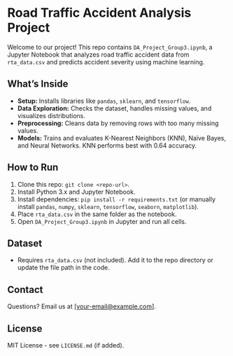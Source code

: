 # Road Traffic Accident Analysis Project

Welcome to our project! This repo contains `DA_Project_Group3.ipynb`, a Jupyter Notebook that analyzes road traffic accident data from `rta_data.csv` and predicts accident severity using machine learning.

## What’s Inside
- **Setup:** Installs libraries like `pandas`, `sklearn`, and `tensorflow`.
- **Data Exploration:** Checks the dataset, handles missing values, and visualizes distributions.
- **Preprocessing:** Cleans data by removing rows with too many missing values.
- **Models:** Trains and evaluates K-Nearest Neighbors (KNN), Naïve Bayes, and Neural Networks. KNN performs best with 0.64 accuracy.

## How to Run
1. Clone this repo: `git clone <repo-url>`.
2. Install Python 3.x and Jupyter Notebook.
3. Install dependencies: `pip install -r requirements.txt` (or manually install `pandas`, `numpy`, `sklearn`, `tensorflow`, `seaborn`, `matplotlib`).
4. Place `rta_data.csv` in the same folder as the notebook.
5. Open `DA_Project_Group3.ipynb` in Jupyter and run all cells.

## Dataset
- Requires `rta_data.csv` (not included). Add it to the repo directory or update the file path in the code.

## Contact
Questions? Email us at [your-email@example.com].

## License
MIT License - see `LICENSE.md` (if added).
